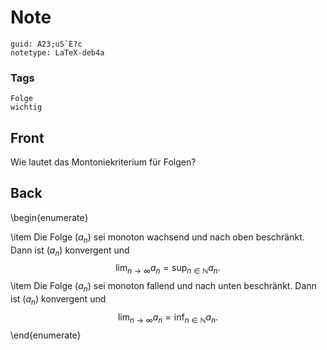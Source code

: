 # Note
```
guid: A23;uS`E?c
notetype: LaTeX-deb4a
```

### Tags
```
Folge
wichtig
```

## Front
Wie lautet das Montoniekriterium für Folgen?

## Back
\begin{enumerate}<div>\item <span>Die Folge $\left(a_{n}\right)$ sei monoton wachsend und nach oben beschränkt. Dann ist $\left(a_{n}\right)$ konvergent und</span></div>$$
\lim _{n \rightarrow \infty} a_{n}=\sup _{n \in \mathbb{N}} a_{n}.
$$<div>\item <span>Die Folge $\left(a_{n}\right)$ sei monoton fallend und nach unten beschränkt. Dann ist $\left(a_{n}\right)$ konvergent und</span></div>$$
\lim _{n \rightarrow \infty} a_{n}=\inf _{n \in \mathbb{N}} a_{n}.
$$<div>\end{enumerate}</div>
